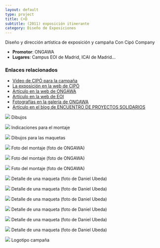 ```yaml
---
layout: default
type: project
title: C+D
subtitle: (2011) exposición itinerante
category: Diseño de Exposiciones
---
```

Diseño y dirección artística de exposición y campaña
Con Cipó Company

- **Promotor**: ONGAWA
- **Lugares**: Campus EOI de Madrid, ICAI de Madrid…

### Enlaces relacionados

- [Video de CIPÓ para la campaña](http://www.youtube.com/watch?v=e0i95uQTEqY)
- [La exposición en la web de CIPÓ](http://cipocompany.com/portfolios/compromiso-desarrollo/)
- [Artículo en la web de ONGAWA](http://ongawa.org/wp/cyd/2011/06/10/335/)
- [Artículo en la web de EOI](http://www.eoi.es/portal/guest/evento/1942/exposicion-compromiso-y-desarrollo)
- [Fotografías en la galería de ONGAWA](http://www.flickr.com/photos/isfapd/6217260086/)
- [Artículo en el blog de ENCUENTRO DE PROYECTOS SOLIDARIOS](http://encuentroproyectossolidarios.wordpress.com/2011/11/04/muestra-del-programa-compromiso-y-desarrollo-de-ongawa-ingenieria-pra-el-desarrollo-en-el-encuentro-de-proyectos-solidarios/)


![](01.jpg)
Dibujos

![](02.jpg)
Indicaciones para el montaje

![](03.jpg)
Dibujos para las maquetas

![](04.jpg)
Foto del montaje (foto de ONGAWA)

![](05.jpg)
Foto del montaje (foto de ONGAWA)

![](06.jpg)
Foto del montaje (foto de ONGAWA)

![](07.jpg)
Detalle de una maqueta (foto de Daniel Ubeda)

![](08.jpg)
Detalle de una maqueta (foto de Daniel Ubeda)

![](09.jpg)
Detalle de una maqueta (foto de Daniel Ubeda)

![](10.jpg)
Detalle de una maqueta (foto de Daniel Ubeda)

![](11.jpg)
Detalle de una maqueta (foto de Daniel Ubeda)

![](12.jpg)
Detalle de una maqueta (foto de Daniel Ubeda)

![](13.jpg)
Logotipo campaña
